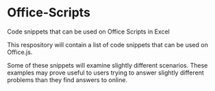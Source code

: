 # Office-Scripts
Code snippets that can be used on Office Scripts in Excel

This respository will contain a list of code snippets that can be used on Office.js. 

Some of these snippets will examine slightly different scenarios. These examples may prove 
useful to users trying to answer slightly different problems than they find answers to online.
